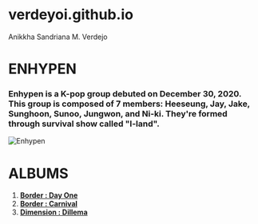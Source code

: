 # verdeyoi.github.io
Anikkha Sandriana M. Verdejo
# **ENHYPEN**
### Enhypen is a K-pop group debuted on December 30, 2020. This group is composed of 7 members: Heeseung, Jay, Jake, Sunghoon, Sunoo, Jungwon, and Ni-ki. They're formed through survival show called "I-land". 
![Enhypen](https://tse1.mm.bing.net/th?id=OIP.T0KIuAw3QwwD5hHUGjK2pQHaFm&pid=Api&P=0&h=180)
# **ALBUMS**
1. [**Border : Day One**](https://open.spotify.com/album/3YxF7jTnpdNepWbO42f8lH?si=qsn7zmUUQliFsjPWsMmyIQ)
2. [**Border : Carnival**](https://open.spotify.com/album/4LGYBcRsteiXjcPD4QQvxv?si=s85iETCFTEer7WnkyCjCzg)
3. [**Dimension : Dillema**](https://open.spotify.com/album/5jGRqioNCSWZGBl3QmyuFI?si=CdkLwOzVRvORgI6nQhIpaw)
